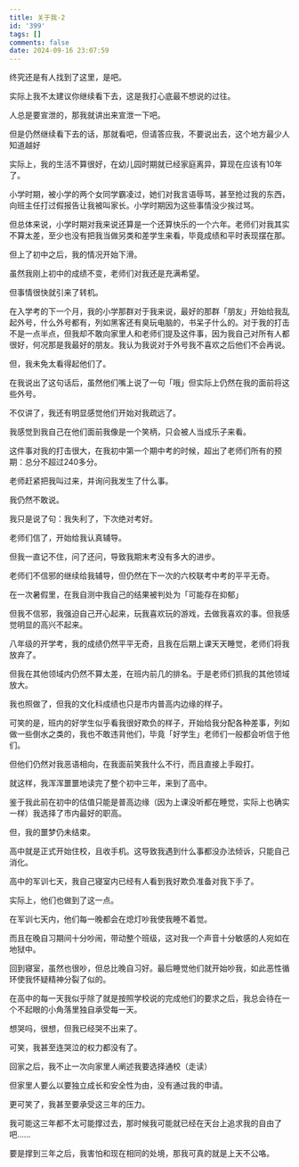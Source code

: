 ```yaml
---
title: 关于我-2
id: '399'
tags: []
comments: false
date: 2024-09-16 23:07:59
---
```


终究还是有人找到了这里，是吧。

实际上我不太建议你继续看下去，这是我打心底最不想说的过往。

人总是要宣泄的，那我就讲出来宣泄一下吧。

但是仍然继续看下去的话，那就看吧，但请答应我，不要说出去，这个地方最少人知道越好

实际上，我的生活不算很好，在幼儿园时期就已经家庭离异，算现在应该有10年了。

小学时期，被小学的两个女同学霸凌过，她们对我言语辱骂，甚至抢过我的东西，向班主任打过假报告让我被叫家长。小学时期因为这些事情没少挨过骂。

但总体来说，小学时期对我来说还算是一个还算快乐的一个六年。老师们对我其实不算太差，至少也没有把我当做另类和差学生来看，毕竟成绩和平时表现摆在那。

但上了初中之后，我的情况开始下滑。

虽然我刚上初中的成绩不变，老师们对我还是充满希望。

但事情很快就引来了转机。

在入学考的下一个月，我的小学那群对于我来说，最好的那群「朋友」开始给我乱起外号，什么外号都有，列如黑客还有臭玩电脑的，书呆子什么的。对于我的打击不是一点半点，但我却不敢向家里人和老师们提及这件事，因为我自己对所有人都很好，何况那是我最好的朋友。我认为我说对于外号我不喜欢之后他们不会再说。

但，我未免太看得起他们了。

在我说出了这句话后，虽然他们嘴上说了一句「哦」但实际上仍然在我的面前将这些外号。

不仅讲了，我还有明显感觉他们开始对我疏远了。

我感觉到我自己在他们面前我像是一个笑柄，只会被人当成乐子来看。

这件事对我的打击很大，在我初中第一个期中考的时候，超出了老师们所有的预期：总分不超过240多分。

老师赶紧把我叫过来，并询问我发生了什么事。

我仍然不敢说。

我只是说了句：我失利了，下次绝对考好。

老师们信了，开始给我认真辅导。

但我一直记不住，问了还问，导致我期末考没有多大的进步。

老师们不信邪的继续给我辅导，但仍然在下一次的六校联考中考的平平无奇。

在一次暑假里，在我自测中我自己的结果被判处为「可能存在抑郁」

但我不信邪，我强迫自己开心起来，玩我喜欢玩的游戏，去做我喜欢的事。但我感觉明显的高兴不起来。

八年级的开学考，我的成绩仍然平平无奇，且我在后期上课天天睡觉，老师们将我放弃了。

但我在其他领域内仍然不算太差，在班内前几的排名。于是老师们抓我的其他领域放大。

我也照做了，但我的文化科成绩也只是市内普高内边缘的样子。

可笑的是，班内的好学生似乎看我很好欺负的样子，开始给我分配各种差事，列如做一些倒水之类的，我也不敢违背他们，毕竟「好学生」老师们一般都会听信于他们。

但他们仍然对我恶语相向，在我面前笑我什么不行，而且直接上手殴打。

就这样，我浑浑噩噩地读完了整个初中三年，来到了高中。

鉴于我此前在初中的估值只能是普高边缘（因为上课没听都在睡觉，实际上也确实一样）我选择了市内最好的职高。

但，我的噩梦仍未结束。

高中就是正式开始住校，且收手机。这导致我遇到什么事都没办法倾诉，只能自己消化。

高中的军训七天，我自己寝室内已经有人看到我好欺负准备对我下手了。

实际上，他们也做到了这一点。

在军训七天内，他们每一晚都会在熄灯吵我使我睡不着觉。

而且在晚自习期间十分吵闹，带动整个班级，这对我一个声音十分敏感的人宛如在地狱中。

回到寝室，虽然也很吵，但总比晚自习好。最后睡觉他们就开始吵我，如此恶性循环使我怀疑精神分裂了似的。

在高中的每一天我似乎除了就是按照学校说的完成他们的要求之后，我总会待在一个不起眼的小角落里独自承受每一天。

想哭吗，很想，但我已经哭不出来了。

可笑，我甚至连哭泣的权力都没有了。

回家之后，我不止一次向家里人阐述我要选择通校（走读）

但家里人要么以要独立成长和安全性为由，没有通过我的申请。

更可笑了，我甚至要承受这三年的压力。

我可能这三年都不太可能撑过去，那时候我可能就已经在天台上追求我的自由了吧……

要是撑到三年之后，我害怕和现在相同的处境，那我可真的就是上天不公咯。